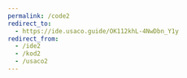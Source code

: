 ```yaml
---
permalink: /code2
redirect_to:
  - https://ide.usaco.guide/OK112khL-4NwDbn_Y1y
redirect_from:
  - /ide2
  - /kod2
  - /usaco2
---
```

